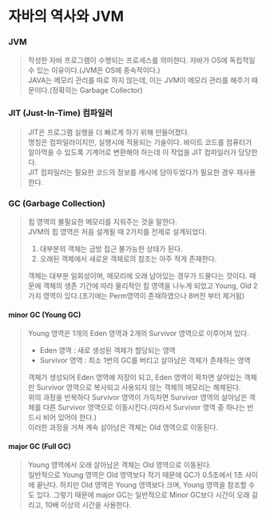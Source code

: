 # 자바의 역사와 JVM

### JVM
> 작성한 자바 프로그램이 수행되는 프로세스를 의미한다.
> 자바가 OS에 독립적일 수 있는 이유이다.(JVM은 OS에 종속적이다.)   
> JAVA는 메모리 관리를 따로 하지 않는데, 이는 JVM이 메모리 관리를 해주기 때문이다.(정확히는 Garbage Collector)

### JIT (Just-In-Time) 컴파일러
> JIT은 프로그램 실행을 더 빠르게 하기 위해 만들어졌다.   
> 명칭은 컴파일러이지만, 실행시에 적용되는 기술이다.
> 바이트 코드를 컴퓨터가 알아먹을 수 있도록 기계어로 변환해야 하는데 이 작업을 JIT 컴파일러가 담당한다.      
> JIT 컴파일러는 필요한 코드의 정보를 캐시에 담아두었다가 필요한 경우 재사용한다.

### GC (Garbage Collection)
> 힙 영역의 불필요한 메모리를 지워주는 것을 말한다.   
> JVM의 힙 영역은 처음 설계될 때 2가지를 전제로 설계되었다.
> 1. 대부분의 객체는 금방 접근 불가능한 상태가 된다.
> 2. 오래된 객체에서 새로운 객체로의 참조는 아주 적게 존재한다.   
>
> 객체는 대부분 일회성이며, 메모리에 오래 남아있는 경우가 드물다는 것이다.
> 때문에 객체의 생존 기간에 따라 물리적인 힙 영역을 나누게 되었고 Young, Old 2가지 영역이 있다.(초기에는 Perm영역이 존재하였으나 8버전 부터 제거됨)

#### minor GC (Young GC)
>  Young 영역은 1개의 Eden 영역과 2개의 Survivor 영역으로 이루어져 있다.
> - Eden 영역 : 새로 생성된 객체가 할당되는 영역
> - Survivor 영역 : 최소 1번의 GC를 버티고 살아남은 객체가 존재하는 영역   
> 
> 객체가 생성되어 Eden 영역에 저장이 되고, Eden 영역이 꽉차면 살아있는 객체만 Survivor 영역으로 복사되고 사용되지 않는 객체의 메모리는 해제된다.   
> 위의 과정을 반복하다 Survivor 영역이 가득차면 Survivor 영역의 살아남은 객체를 다른 Survivor 영역으로 이동시킨다.(따라서 Survivor 영역 중 하나는 반드시 비어 있어야 한다.)   
> 이러한 과정을 거쳐 계속 살아남은 객체는 Old 영역으로 이동된다.

#### major GC (Full GC)
> Young 영역에서 오래 살아남은 객체는 Old 영역으로 이동된다.   
> 일반적으로 Young 영역은 Old 영역보다 작기 때문에 GC가 0.5초에서 1초 사이에 끝난다. 하지만 Old 영역은 Young 영역보다 크며, Young 영역을 참조할 수도 있다.
>  그렇기 때문에 major GC는 일반적으로 Minor GC보다 시간이 오래 걸리고, 10배 이상의 시간을 사용한다.